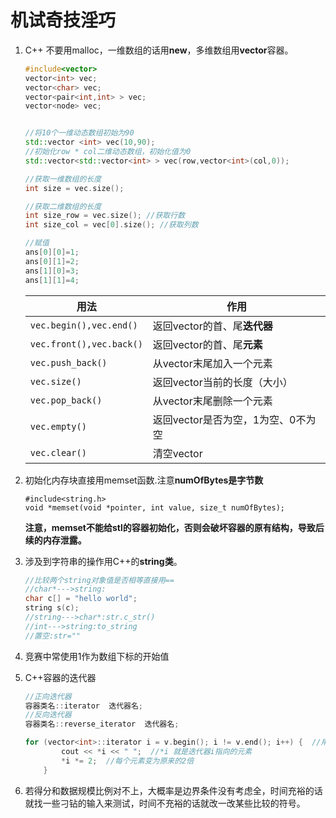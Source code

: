 # 机试奇技淫巧

1. C++ 不要用malloc，一维数组的话用**new**，多维数组用**vector**容器。

   ~~~C++
   #include<vector>
   vector<int> vec;
   vector<char> vec;
   vector<pair<int,int> > vec;
   vector<node> vec;
   
   
   //将10个一维动态数组初始为90
   std::vector <int> vec(10,90); 
   //初始化row * col二维动态数组，初始化值为0
   std::vector<std::vector<int> > vec(row,vector<int>(col,0)); 
   
   //获取一维数组的长度
   int size = vec.size();
   
   //获取二维数组的长度
   int size_row = vec.size(); //获取行数
   int size_col = vec[0].size(); //获取列数
   
   //赋值
   ans[0][0]=1;
   ans[0][1]=2;
   ans[1][0]=3;
   ans[1][1]=4;
   ~~~

   | 用法                     | 作用                               |
   | ------------------------ | ---------------------------------- |
   | `vec.begin(),vec.end()`  | 返回vector的首、尾**迭代器**       |
   | `vec.front(),vec.back()` | 返回vector的首、尾**元素**         |
   | `vec.push_back()`        | 从vector末尾加入一个元素           |
   | `vec.size()`             | 返回vector当前的长度（大小）       |
   | `vec.pop_back()`         | 从vector末尾删除一个元素           |
   | `vec.empty()`            | 返回vector是否为空，1为空、0不为空 |
   | `vec.clear()`            | 清空vector                         |

   

2. 初始化内存块直接用memset函数.注意**numOfBytes是字节数**

   ~~~C+++
   #include<string.h>
   void *memset(void *pointer, int value, size_t numOfBytes);  
   ~~~
   
   **注意，memset不能给stl的容器初始化，否则会破坏容器的原有结构，导致后续的内存泄露。**
   
   
   
3. 涉及到字符串的操作用C++的**string类**。

   ~~~C++
   //比较两个string对象值是否相等直接用==
   //char*--->string:
   char c[] = "hello world";
   string s(c);
   //string--->char*:str.c_str()
   //int--->string:to_string
   //置空:str=""
   ~~~

4. 竞赛中常使用1作为数组下标的开始值

5. C++容器的迭代器

   ~~~C++
   //正向迭代器
   容器类名::iterator  迭代器名;
   //反向迭代器
   容器类名::reverse_iterator  迭代器名;
   
   for (vector<int>::iterator i = v.begin(); i != v.end(); i++) {  //用迭代器遍历容器
           cout << *i << " ";  //*i 就是迭代器i指向的元素
           *i *= 2;  //每个元素变为原来的2倍
       }
   ~~~

6. 若得分和数据规模比例对不上，大概率是边界条件没有考虑全，时间充裕的话就找一些刁钻的输入来测试，时间不充裕的话就改一改某些比较的符号。

